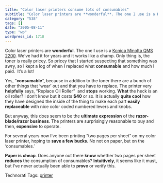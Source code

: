 ```yaml
---
title: "Color laser printers consume lots of consumables"
subtitle: "Color laser printers are **wonderful**. The one I use is a Konica Minolta QMS 2200"
category: "538"
tags: []
date: "2005-08-11"
type: "wp"
wordpress_id: 1718
---
```

Color laser printers are **wonderful**. The one I use is a [Konica Minolta QMS 2200](http://www.amazon.com/exec/obidos/tg/detail/-/B0000560EZ/002-5618550-4992858?v=glance). We’ve had it for years and it works like a champ. Only thing is, the toner is really pricey. So pricey that I started suspecting that something was awry, so I kept a log of when I replaced what **consumable** and how much I paid.  It’s a lot!

Yes, “**consumable**“, because in addition to the toner there are a bunch of other things that ‘wear’ out and that you have to replace. The printer very **helpfully** says, “Replace Oil Roller”  and **stops** working. **What** the heck is an oil roller? I don’t know but it costs **$40** or so. It is actually **quite cool** how they have designed the inside of the thing to make each part **easily replaceable** with nice color coded numbered levers and knobs. 

But anyway, this does seem to be the **ultimate expression** of the **razor-blade/razor business**. The printers are surprisingly reasonable to buy and then, **expensive** to operate.

For several years now I’ve been printing “two pages per sheet” on my color laser printer, hoping to **save a few bucks**. No not on paper, but on the ‘consumables.’

**Paper is cheap**. Does anyone out there **know** whether two pages per sheet **reduces** the consumption of consumables? **Intuitively**, it seems like it must, but I’ve never actually been able to **prove** or verify this. 

Technorati Tags: [printer](http://technorati.com/tag/printer)